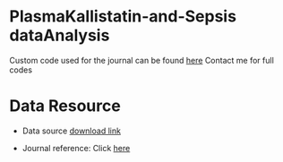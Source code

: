 # PlasmaKallistatin-and-Sepsis dataAnalysis
Custom code used for the journal can be found [here](https://github.com/viskky/PlasmaKallistatin-and-SepsisAnalysis)
Contact me for full codes

# Data Resource
- Data source [download link](http://www.plosone.org/article/fetchSingleRepresentation.action?uri=info:doi/10.1371/journal.pone.0178387.s001)
* Journal reference: Click [here](https://journals.plos.org/plosone/article?id=10.1371/journal.pone.0178387)
